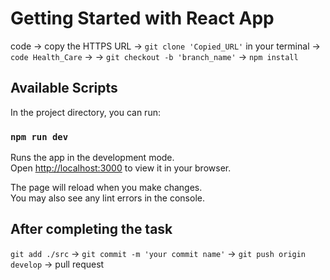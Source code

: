 # Getting Started with React App

code -> copy the HTTPS URL -> `git clone 'Copied_URL'` in your terminal -> `code Health_Care` -> 
-> `git checkout -b 'branch_name'` -> `npm install` 


## Available Scripts

In the project directory, you can run:

### `npm run dev`

Runs the app in the development mode.\
Open [http://localhost:3000](http://localhost:3000) to view it in your browser.

The page will reload when you make changes.\
You may also see any lint errors in the console.

## After completing the task

`git add ./src` -> `git commit -m 'your commit name'` -> `git push origin develop` -> pull request
